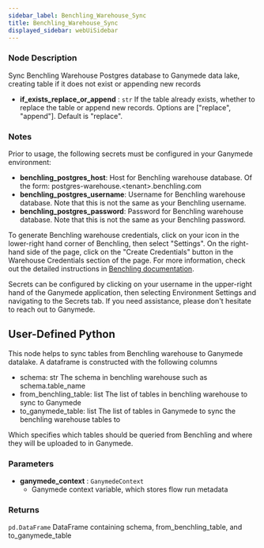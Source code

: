 ```yaml
---
sidebar_label: Benchling_Warehouse_Sync
title: Benchling_Warehouse_Sync
displayed_sidebar: webUiSidebar
---
```


### Node Description

Sync Benchling Warehouse Postgres database to Ganymede data lake, creating table if it does not
exist or appending new records

- **if_exists_replace_or_append** : `str`
If the table already exists, whether to replace the table or append new records.  Options
are ["replace", "append"].  Default is "replace".

### Notes

Prior to usage, the following secrets must be configured in your Ganymede environment:
- **benchling_postgres_host**: Host for Benchling warehouse database.  Of the form:
postgres-warehouse.\<tenant\>.benchling.com
- **benchling_postgres_username**: Username for Benchling warehouse database.  Note that this is
not the same as your Benchling username.
- **benchling_postgres_password**: Password for Benchling warehouse database.  Note that this is
not the same as your Benchling password.

To generate Benchling warehouse credentials, click on your icon in the lower-right hand corner
of Benchling, then select "Settings".  On the right-hand side of the page, click on the "Create
Credentials" button in the Warehouse Credentials section of the page.  For more information,
check out the detailed instructions in [Benchling documentation](https://help.benchling.com/hc/en-us/articles/9714802961421-Access-your-data-warehouse).

Secrets can be configured by clicking on your username in the upper-right hand of the Ganymede
application, then selecting Environment Settings and navigating to the Secrets tab.  If you need
assistance, please don't hesitate to reach out to Ganymede.

## User-Defined Python

This node helps to sync tables from Benchling warehouse to Ganymede datalake. A dataframe is
constructed with the following columns

- schema: str
The schema in benchling warehouse such as schema.table_name
- from_benchling_table: list
The list of tables in benchling warehouse to sync to Ganymede
- to_ganymede_table: list
The list of tables in Ganymede to sync the benchling warehouse tables to

Which specifies which tables should be queried from Benchling and where they will be uploaded to in
Ganymede.

### Parameters

- **ganymede_context** : `GanymedeContext`
    - Ganymede context variable, which stores flow run metadata

### Returns

`pd.DataFrame`
  DataFrame containing schema, from_benchling_table, and to_ganymede_table
